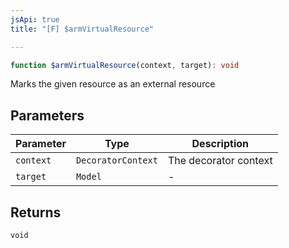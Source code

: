 ```yaml
---
jsApi: true
title: "[F] $armVirtualResource"

---
```

```ts
function $armVirtualResource(context, target): void
```

Marks the given resource as an external resource

## Parameters

| Parameter | Type | Description |
| ------ | ------ | ------ |
| `context` | `DecoratorContext` | The decorator context |
| `target` | `Model` | - |

## Returns

`void`
